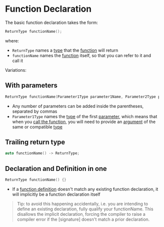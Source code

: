 # Function Declaration

The basic function declaration takes the form:

```cpp
ReturnType functionName();
```

where:

* `ReturnType` names a [type]() that the [function]() will return
* `functionName` names the [function]() itself, so that you can refer to it and call it

Variations:

## With parameters

```cpp
ReturnType functionName(Parameter1Type parameter1Name, Parameter2Type parameter2Name);
```

* Any number of parameters can be added inside the parentheses, separated by commas
* `Parameter1Type` names the [type]() of the first [parameter](), which means that when you [call the function](function_call.md), you will need to provide an [argument]() of the same or compatible [type]()

## Trailing return type

```cpp
auto functionName() -> ReturnType;
```

## Declaration and Definition in one

```cpp
ReturnType functionName() {}
```

* If a [function definition]() doesn't match any existing function declaration, it will implicitly be a function declaration itself

> Tip: to avoid this happening accidentally, i.e. you are intending to define an existing declaration, fully qualify your functionName. This disallows the implicit declaration, forcing the compiler to raise a compiler error if the [signature] doesn't match a prior declaration.
